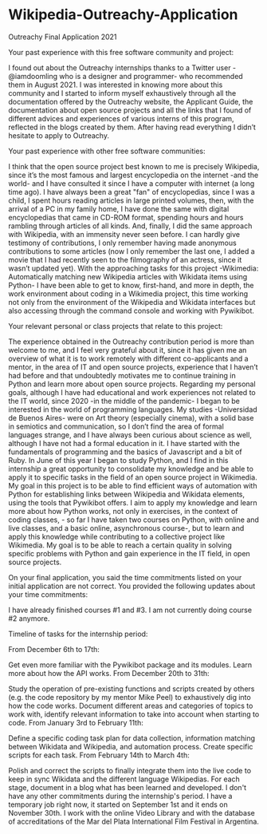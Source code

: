 # Wikipedia-Outreachy-Application
Outreachy Final Application 2021

Your past experience with this free software community and project:

I found out about the Outreachy internships thanks to a Twitter user - @iamdoomling who is a designer and programmer- who recommended them in August 2021. I was interested in knowing more about this community and I started to inform myself exhaustively through all the documentation offered by the Outreachy website, the Applicant Guide, the documentation about open source projects and all the links that I found of different advices and experiences of various interns of this program, reflected in the blogs created by them. After having read everything I didn’t hesitate to apply to Outreachy.

Your past experience with other free software communities:

I think that the open source project best known to me is precisely Wikipedia, since it’s the most famous and largest encyclopedia on the internet -and the world- and I have consulted it since I have a computer with internet (a long time ago). I have always been a great "fan" of encyclopedias, since I was a child, I spent hours reading articles in large printed volumes, then, with the arrival of a PC in my family home, I have done the same with digital encyclopedias that came in CD-ROM format, spending hours and hours rambling through articles of all kinds. And, finally, I did the same approach with Wikipedia, with an immensity never seen before.
I can hardly give testimony of contributions, I only remember having made anonymous contributions to some articles (now I only remember the last one, I added a movie that I had recently seen to the filmography of an actress, since it wasn’t updated yet). With the approaching tasks for this project -Wikimedia: Automatically matching new Wikipedia articles with Wikidata items using Python- I have been able to get to know, first-hand, and more in depth, the work environment about coding in a Wikimedia project, this time working not only from the environment of the Wikipedia and Wikidata interfaces but also accessing through the command console and working with Pywikibot.

Your relevant personal or class projects that relate to this project:

The experience obtained in the Outreachy contribution period is more than welcome to me, and I feel very grateful about it, since it has given me an overview of what it is to work remotely with different co-applicants and a mentor, in the area of IT and open source projects, experience that I haven’t had before and that undoubtedly motivates me to continue training in Python and learn more about open source projects.
Regarding my personal goals, although I have had educational and work experiences not related to the IT world, since 2020 -in the middle of the pandemic- I began to be interested in the world of programming languages. My studies -Universidad de Buenos Aires- were on Art theory (especially cinema), with a solid base in semiotics and communication, so I don’t find the area of formal languages strange, and I have always been curious about science as well, although I have not had a formal education in it.
I have started with the fundamentals of programming and the basics of Javascript and a bit of Ruby. In June of this year I began to study Python, and I find in this internship a great opportunity to consolidate my knowledge and be able to apply it to specific tasks in the field of an open source project in Wikimedia. My goal in this project is to be able to find efficient ways of automation with Python for establishing links between Wikipedia and Wikidata elements, using the tools that Pywikibot offers.
I aim to apply my knowledge and learn more about how Python works, not only in exercises, in the context of coding classes, - so far I have taken two courses on Python, with online and live classes, and a basic online, asynchronous course-, but to learn and apply this knowledge while contributing to a collective project like Wikimedia. My goal is to be able to reach a certain quality in solving specific problems with Python and gain experience in the IT field, in open source projects.

On your final application, you said the time commitments listed on your initial application are not correct. You provided the following updates about your time commitments:

I have already finished courses #1 and #3. I am not currently doing course #2 anymore.

Timeline of tasks for the internship period:

From December 6th to 17th:

Get even more familiar with the Pywikibot package and its modules.
Learn more about how the API works.
From December 20th to 31th:

Study the operation of pre-existing functions and scripts created by others (e.g. the code repository by my mentor Mike Peel) to exhaustively dig into how the code works.
Document different areas and categories of topics to work with, identify relevant information to take into account when starting to code.
From January 3rd to February 11th:

Define a specific coding task plan for data collection, information matching between Wikidata and Wikipedia, and automation process.
Create specific scripts for each task.
From February 14th to March 4th:

Polish and correct the scripts to finally integrate them into the live code to keep in sync Wikidata and the different language Wikipedias.
For each stage, document in a blog what has been learned and developed.
I don't have any other commitments during the internship's period. I have a temporary job right now, it started on September 1st and it ends on November 30th. I work with the online Video Library and with the database of accreditations of the Mar del Plata International Film Festival in Argentina.
